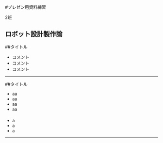 #プレゼン用資料練習

2班

ロボット設計製作論
---
##タイトル
* コメント
 * コメント
 * コメント

---
##タイトル
* aa
 * aa
 * aa
  * aa<br />　
* a
 * a
 * a
   
---


